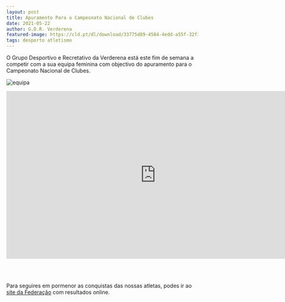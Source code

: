 ```yaml
---
layout: post
title: Apuramento Para o Campeonato Nacional de Clubes
date: 2021-05-22
author: G.D.R. Verderena
featured-image: https://cld.pt/dl/download/33775d89-4584-4edd-a55f-32f3c8400673/Apuramento_Campeonato_Nacional.jpeg
tags: desporto atletismo 
---
```


O Grupo Desportivo e Recretativo da Verderena está este fim de semana a competir com a sua equipa feminina com objectivo do apuramento para o Campeonato Nacional de Clubes.

![equipa](https://cld.pt/dl/download/33775d89-4584-4edd-a55f-32f3c8400673/Apuramento_Campeonato_Nacional.jpeg)

<iframe width="783" height="440" src="https://www.youtube.com/embed/mtupQwcHtTc" title="YouTube video player" frameborder="0" allow="accelerometer; autoplay; clipboard-write; encrypted-media; gyroscope; picture-in-picture" allowfullscreen></iframe>

<br></br>

Para seguires em pormenor as conquistas das nossas atletas, podes ir ao <a  href="https://www.fpatletismo.pt/europeus-em-pista-coberta-de-2021-históricos"> site da Federação</a> com resultados online.


